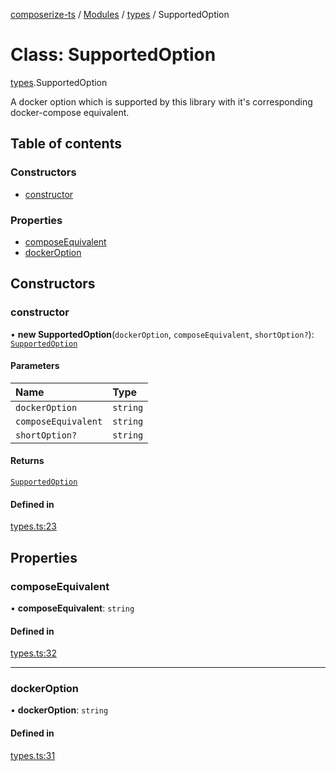[composerize-ts](../README.md) / [Modules](../modules.md) / [types](../modules/types.md) / SupportedOption

# Class: SupportedOption

[types](../modules/types.md).SupportedOption

A docker option which is supported by this library with it's corresponding docker-compose equivalent.

## Table of contents

### Constructors

- [constructor](types.SupportedOption.md#constructor)

### Properties

- [composeEquivalent](types.SupportedOption.md#composeequivalent)
- [dockerOption](types.SupportedOption.md#dockeroption)

## Constructors

### constructor

• **new SupportedOption**(`dockerOption`, `composeEquivalent`, `shortOption?`): [`SupportedOption`](types.SupportedOption.md)

#### Parameters

| Name | Type |
| :------ | :------ |
| `dockerOption` | `string` |
| `composeEquivalent` | `string` |
| `shortOption?` | `string` |

#### Returns

[`SupportedOption`](types.SupportedOption.md)

#### Defined in

[types.ts:23](https://github.com/cgoIT/composerize-ts/blob/d780d65089122253e4e9aa66d7ebd2607f697612/src/types.ts#L23)

## Properties

### composeEquivalent

• **composeEquivalent**: `string`

#### Defined in

[types.ts:32](https://github.com/cgoIT/composerize-ts/blob/d780d65089122253e4e9aa66d7ebd2607f697612/src/types.ts#L32)

___

### dockerOption

• **dockerOption**: `string`

#### Defined in

[types.ts:31](https://github.com/cgoIT/composerize-ts/blob/d780d65089122253e4e9aa66d7ebd2607f697612/src/types.ts#L31)
